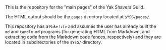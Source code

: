 This is the repository for the "main pages" of the Yak Shavers Guild.

The HTML output should be the `pages` directory located at `$YSG/pages/`.

This repository has a `Makefile` and assumes the user has already
built the `md` and `tangle-md` programs (for generating HTML from
Markdown, and extracting code from the Markdown code fences,
respectively) and they are located in subdirectories of the `$YSG/`
directory. 
